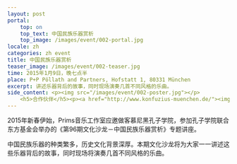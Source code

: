 ```yaml
---
layout: post
portal:
    top: on
    top_text: 中国民族乐器赏析
    top_image: /images/event/002-portal.jpg
locale: zh
categories: zh event
title: 中国民族乐器赏析
teaser_image: /images/event/002-teaser.jpg
time: 2015年1月9日，晚七点半
place: P+P Pöllath and Partners, Hofstatt 1, 80331 München
excerpt: 讲述乐器背后的故事，同时现场演奏几首不同风格的乐曲。
side_content: <p><img src="/images/event/002-poster.jpg"></p>
    <h5>合作伙伴</h5><p><a href="http://www.konfuzius-muenchen.de/"><img src="/images/partner/konfuzius-institut-muenchen.png"></a></p>
---
```


2015年新春伊始，Prims音乐工作室应邀做客慕尼黑孔子学院，参加孔子学院联合东方基金会举办的《第96期文化沙龙－中国民族乐器赏析》专题讲座。

中国民族乐器的种类繁多，历史文化背景深厚。本期文化沙龙将为大家一一讲述这些乐器背后的故事，同时现场将演奏几首不同风格的乐曲。
